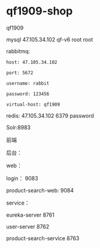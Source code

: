 # qf1909-shop
qf1909



mysql
47.105.34.102
qf-v6
root
root


rabbitmq:

    host: 47.105.34.102
    
    port: 5672
    
    username: rabbit
    
    password: 123456
    
    virtual-host: qf1909
  
    
redis:
 47.105.34.102
 6379
 password
 
 
Solr:8983
 
 
 前端
 
 
 
 后台：
 
 web：
 
 login： 9083
 
 product-search-web:  9084
 
 
 
 
 service：
 
 eureka-server   8761
 
 user-server     8762
 
 product-search-service    8763
 
 
 
 
 
 
 
